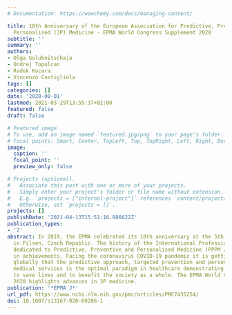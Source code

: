 ```yaml
---
# Documentation: https://wowchemy.com/docs/managing-content/

title: 10th Anniversary of the European Association for Predictive, Preventive and
  Personalised (3P) Medicine - EPMA World Congress Supplement 2020
subtitle: ''
summary: ''
authors:
- Olga Golubnitschaja
- Ondrej Topolcan
- Radek Kucera
- Vincenzo Costigliola
tags: []
categories: []
date: '2020-08-01'
lastmod: 2021-03-29T13:55:37+02:00
featured: false
draft: false

# Featured image
# To use, add an image named `featured.jpg/png` to your page's folder.
# Focal points: Smart, Center, TopLeft, Top, TopRight, Left, Right, BottomLeft, Bottom, BottomRight.
image:
  caption: ''
  focal_point: ''
  preview_only: false

# Projects (optional).
#   Associate this post with one or more of your projects.
#   Simply enter your project's folder or file name without extension.
#   E.g. `projects = ["internal-project"]` references `content/project/deep-learning/index.md`.
#   Otherwise, set `projects = []`.
projects: []
publishDate: '2021-04-13T15:51:16.886622Z'
publication_types:
- '2'
abstract: In 2019, the EPMA celebrated its 10th anniversary at the 5th World Congress
  in Pilsen, Czech Republic. The history of the International Professional Network
  dedicated to Predictive, Preventive and Personalised Medicine (PPPM / 3PM) is rich
  in achievements. Facing the coronavirus COVID-19 pandemic it is getting evident
  globally that the predictive approach, targeted prevention and personalisation of
  medical services is the optimal paradigm in healthcare demonstrating the high potential
  to save lives and to benefit the society as a whole. The EPMA World Congress Supplement
  2020 highlights advances in 3P medicine.
publication: '*EPMA J*'
url_pdf: https://www.ncbi.nlm.nih.gov/pmc/articles/PMC7435254/
doi: 10.1007/s13167-020-00206-1
---
```

